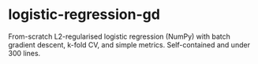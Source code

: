 # logistic-regression-gd
From-scratch L2-regularised logistic regression (NumPy) with batch gradient descent, k-fold CV, and simple metrics. Self-contained and under 300 lines.
